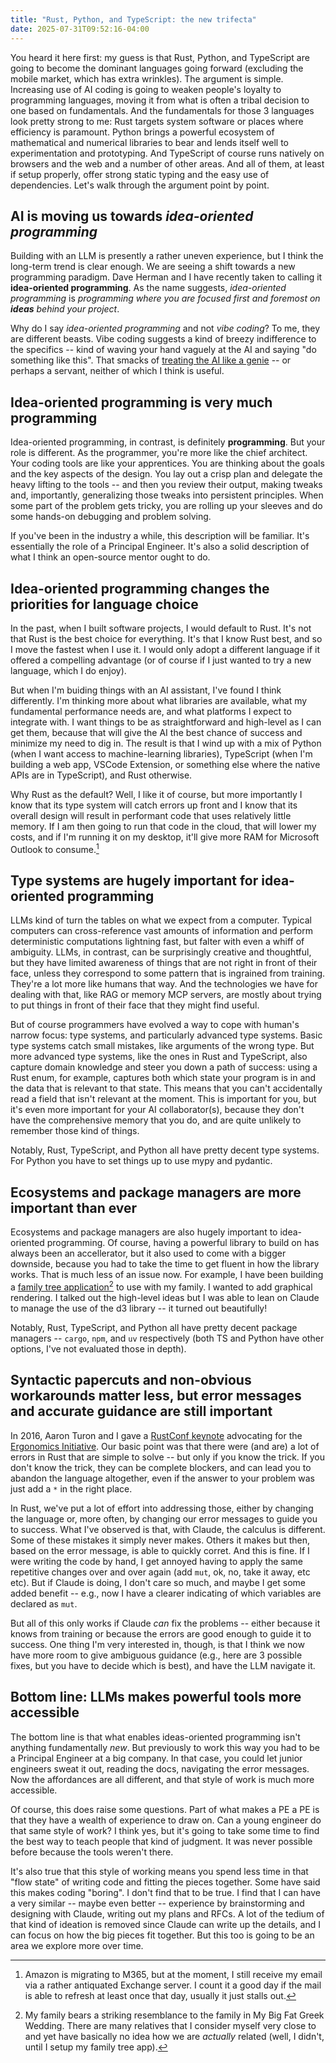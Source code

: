 ```yaml
---
title: "Rust, Python, and TypeScript: the new trifecta"
date: 2025-07-31T09:52:16-04:00
---
```


You heard it here first: my guess is that Rust, Python, and TypeScript are going to become the dominant languages going forward (excluding the mobile market, which has extra wrinkles). The argument is simple. Increasing use of AI coding is going to weaken people's loyalty to programming languages, moving it from what is often a tribal decision to one based on fundamentals. And the fundamentals for those 3 languages look pretty strong to me: Rust targets system software or places where efficiency is paramount. Python brings a powerful ecosystem of mathematical and numerical libraries to bear and lends itself well to experimentation and prototyping. And TypeScript of course runs natively on browsers and the web and a number of other areas. And all of them, at least if setup properly, offer strong static typing and the easy use of dependencies. Let's walk through the argument point by point.

## AI is moving us towards *idea-oriented programming*

Building with an LLM is presently a rather uneven experience, but I think the long-term trend is clear enough. We are seeing a shift towards a new programming paradigm. Dave Herman and I have recently taken to calling it **idea-oriented programming**. As the name suggests, *idea-oriented programming* is *programming where you are focused first and foremost on **ideas** behind your project*.

Why do I say *idea-oriented programming* and not *vibe coding*? To me, they are different beasts. Vibe coding suggests a kind of breezy indifference to the specifics -- kind of waving your hand vaguely at the AI and saying "do something like this".
That smacks of [treating the AI like a genie](https://smallcultfollowing.com/babysteps/blog/2025/07/24/collaborative-ai-prompting/) -- or perhaps a servant, neither of which I think is useful.

## Idea-oriented programming is very much **programming**

Idea-oriented programming, in contrast, is definitely **programming**. But your role is different. As the programmer, you're more like the chief architect. Your coding tools are like your apprentices. You are thinking about the goals and the key aspects of the design. You lay out a crisp plan and delegate the heavy lifting to the tools -- and then you review their output, making tweaks and, importantly, generalizing those tweaks into persistent principles. When some part of the problem gets tricky, you are rolling up your sleeves and do some hands-on debugging and problem solving.

If you've been in the industry a while, this description will be familiar. It's essentially the role of a Principal Engineer. It's also a solid description of what I think an open-source mentor ought to do.

## Idea-oriented programming changes the priorities for language choice

In the past, when I built software projects, I would default to Rust. It's not that Rust is the best choice for everything. It's that I know Rust best, and so I move the fastest when I use it. I would only adopt a different language if it offered a compelling advantage (or of course if I just wanted to try a new language, which I do enjoy).

But when I'm buiding things with an AI assistant, I've found I think differently. I'm thinking more about what libraries are available, what my fundamental performance needs are, and what platforms I expect to integrate with. I want things to be as straightforward and high-level as I can get them, because that will give the AI the best chance of success and minimize my need to dig in. The result is that I wind up with a mix of Python (when I want access to machine-learning libraries), TypeScript (when I'm building a web app, VSCode Extension, or something else where the native APIs are in TypeScript), and Rust otherwise.

Why Rust as the default? Well, I like it of course, but more importantly I know that its type system will catch errors up front and I know that its overall design will result in performant code that uses relatively little memory. If I am then going to run that code in the cloud, that will lower my costs, and if I'm running it on my desktop, it'll give more RAM for Microsoft Outlook to consume.[^kid]

[^kid]: Amazon is migrating to M365, but at the moment, I still receive my email via a rather antiquated Exchange server. I count it a good day if the mail is able to refresh at least once that day, usually it just stalls out.

## Type systems are hugely important for idea-oriented programming

LLMs kind of turn the tables on what we expect from a computer. Typical computers can cross-reference vast amounts of information and perform deterministic computations lightning fast, but falter with even a whiff of ambiguity. LLMs, in contrast, can be surprisingly creative and thoughtful, but they have limited awareness of things that are not right in front of their face, unless they correspond to some pattern that is ingrained from training. They're a lot more like humans that way. And the technologies we have for dealing with that, like RAG or memory MCP servers, are mostly about trying to put things in front of their face that they might find useful.

But of course programmers have evolved a way to cope with human's narrow focus: type systems, and particularly advanced type systems. Basic type systems catch small mistakes, like arguments of the wrong type. But more advanced type systems, like the ones in Rust and TypeScript, also capture domain knowledge and steer you down a path of success: using a Rust enum, for example, captures both which state your program is in and the data that is relevant to that state. This means that you can't accidentally read a field that isn't relevant at the moment. This is important for you, but it's even more important for your AI collaborator(s), because they don't have the comprehensive memory that you do, and are quite unlikely to remember those kind of things.

Notably, Rust, TypeScript, and Python all have pretty decent type systems. For Python you have to set things up to use mypy and pydantic.

## Ecosystems and package managers are more important than ever

Ecosystems and package managers are also hugely important to idea-oriented programming. Of course, having a powerful library to build on has always been an accellerator, but it also used to come with a bigger downside, because you had to take the time to get fluent in how the library works. That is much less of an issue now. For example, I have been building a [family tree application](https://github.com/nikomatsakis/www.family-tree/)[^mbfgw] to use with my family. I wanted to add graphical rendering. I talked out the high-level ideas but I was able to lean on Claude to manage the use of the d3 library -- it turned out beautifully!

[^mbfgw]: My family bears a striking resemblance to the family in My Big Fat Greek Wedding. There are many relatives that I consider myself very close to and yet have basically no idea how we are *actually* related (well, I didn't, until I setup my family tree app).

Notably, Rust, TypeScript, and Python all have pretty decent package managers -- `cargo`, `npm`, and `uv` respectively (both TS and Python have other options, I've not evaluated those in depth).

## Syntactic papercuts and non-obvious workarounds matter less, but error messages and accurate guidance are still important

In 2016, Aaron Turon and I gave a [RustConf keynote][2016] advocating for the [Ergonomics Initiative][EI]. Our basic point was that there were (and are) a lot of errors in Rust that are simple to solve -- but only if you know the trick. If you don't know the trick, they can be complete blockers, and can lead you to abandon the language altogether, even if the answer to your problem was just add a `*` in the right place.

[EI]: https://blog.rust-lang.org/2017/03/02/lang-ergonomics/
[2016]:https://www.youtube.com/watch?v=pTQxHIzGqFI

In Rust, we've put a lot of effort into addressing those, either by changing the language or, more often, by changing our error messages to guide you to success. What I've observed is that, with Claude, the calculus is different. Some of these mistakes it simply never makes. Others it makes but then, based on the error message, is able to quickly corret. And this is fine. If I were writing the code by hand, I get annoyed having to apply the same repetitive changes over and over again (add `mut`, ok, no, take it away, etc etc). But if Claude is doing, I don't care so much, and maybe I get some added benefit -- e.g., now I have a clearer indicating of which variables are declared as `mut`.

But all of this only works if Claude *can* fix the problems -- either because it knows from training or because the errors are good enough to guide it to success. One thing I'm very interested in, though, is that I think we now have more room to give ambiguous guidance (e.g., here are 3 possible fixes, but you have to decide which is best), and have the LLM navigate it.

## Bottom line: LLMs makes powerful tools more accessible

The bottom line is that what enables ideas-oriented programming isn't anything fundamentally *new*. But previously to work this way you had to be a Principal Engineer at a big company. In that case, you could let junior engineers sweat it out, reading the docs, navigating the error messages. Now the affordances are all different, and that style of work is much more accessible.

Of course, this does raise some questions. Part of what makes a PE a PE is that they have a wealth of experience to draw on. Can a young engineer do that same style of work? I think yes, but it's going to take some time to find the best way to teach people that kind of judgment. It was never possible before because the tools weren't there.

It's also true that this style of working means you spend less time in that "flow state" of writing code and fitting the pieces together. Some have said this makes coding "boring". I don't find that to be true. I find that I can have a very similar -- maybe even better -- experience by brainstorming and designing with Claude, writing out my plans and RFCs. A lot of the tedium of that kind of ideation is removed since Claude can write up the details, and I can focus on how the big pieces fit together. But this too is going to be an area we explore more over time.
